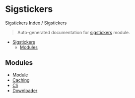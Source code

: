 # Sigstickers

[Sigstickers Index](../README.md#sigstickers-index) / Sigstickers

> Auto-generated documentation for [sigstickers](../../../sigstickers/__init__.py) module.

- [Sigstickers](#sigstickers)
  - [Modules](#modules)

## Modules

- [Module](./module.md)
- [Caching](./caching.md)
- [Cli](./cli.md)
- [Downloader](./downloader.md)